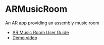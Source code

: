 # ARMusicRoom
 An AR app providing an assembly music room
 
- [AR Music Room User Guide](https://github.com/kuscholar/ARMusicRoom/files/8765509/AR.Music.Room.User.Guide.pdf)
- [Demo video](https://youtu.be/_T7A59LeHN8)
